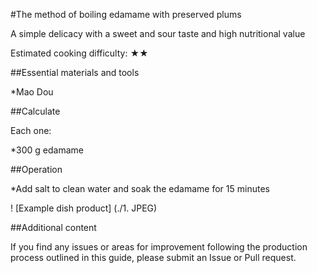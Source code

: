 #The method of boiling edamame with preserved plums

A simple delicacy with a sweet and sour taste and high nutritional value

Estimated cooking difficulty: ★★

##Essential materials and tools

*Mao Dou

##Calculate

Each one:

*300 g edamame

##Operation

*Add salt to clean water and soak the edamame for 15 minutes

! [Example dish product] (./1. JPEG)

##Additional content

If you find any issues or areas for improvement following the production process outlined in this guide, please submit an Issue or Pull request.